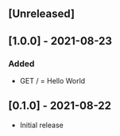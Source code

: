 ## [Unreleased]

## [1.0.0] - 2021-08-23

### Added
- GET / = Hello World

## [0.1.0] - 2021-08-22

- Initial release

